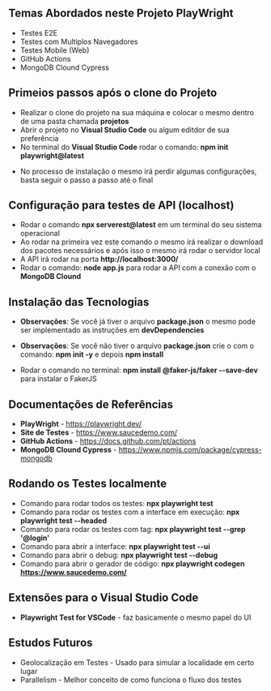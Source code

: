 ## Temas Abordados neste Projeto PlayWright

* Testes E2E
* Testes com Multiplos Navegadores
* Testes Mobile (Web)
* GitHub Actions
* MongoDB Clound Cypress

## Primeios passos após o clone do Projeto

* Realizar o clone do projeto na sua máquina e colocar o mesmo dentro de uma pasta chamada **projetos**
* Abrir o projeto no **Visual Studio Code** ou algum editdor de sua preferência
* No terminal do **Visual Studio Code** rodar o comando: **npm init playwright@latest**
- No processo de instalação o mesmo irá perdir algumas configurações, basta seguir o passo a passo até o final

## Configuração para testes de API (localhost)

* Rodar o comando **npx serverest@latest** em um terminal do seu sistema operacional
* Ao rodar na primeira vez este comando o mesmo irá realizar o download dos pacotes necessários e após isso o mesmo irá rodar o servidor local
* A API irá rodar na porta **http://localhost:3000/**
* Rodar o comando: **node app.js** para rodar a API com a conexão com o **MongoDB Clound**

## Instalação das Tecnologias

* **Observações**: Se você já tiver o arquivo **package.json** o mesmo pode ser implementado as instruções em **devDependencies**
* **Observações**: Se você não tiver o arquivo **package.json** crie o com o comando: **npm init -y** e depois **npm install**

* Rodar o comando no terminal: **npm install @faker-js/faker --save-dev** para instalar o FakerJS

## Documentações de Referências

* **PlayWright** - https://playwright.dev/
* **Site de Testes** - https://www.saucedemo.com/
* **GitHub Actions** - https://docs.github.com/pt/actions
* **MongoDB Clound Cypress** - https://www.npmjs.com/package/cypress-mongodb

## Rodando os Testes localmente

* Comando para rodar todos os testes: **npx playwright test**
* Comando para rodar os testes com a interface em execução: **npx playwright test --headed**
* Comando para rodar os testes com tag: **npx playwright test --grep '@login'**
* Comando para abrir a interface: **npx playwright test --ui**
* Comando para abrir o debug: **npx playwright test --debug**
* Comando para abrir o gerador de código: **npx playwright codegen https://www.saucedemo.com/**

## Extensões para o Visual Studio Code

* **Playwright Test for VSCode** - faz basicamente o mesmo papel do UI

## Estudos Futuros

* Geolocalização em Testes - Usado para simular a localidade em certo lugar
* Parallelism - Melhor conceito de como funciona o fluxo dos testes